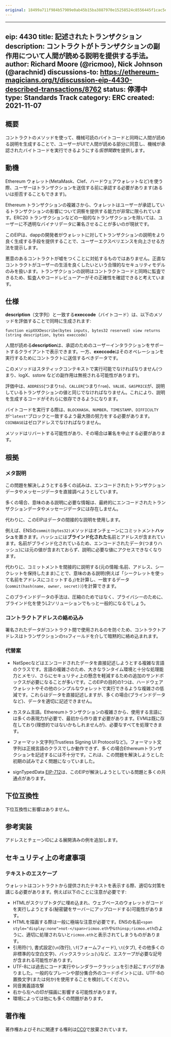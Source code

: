 ```yaml
---
original: 18499a711f984b57909e0ab45b15ba3887970e15258524c8556445f1cac5eacb
---
```


---
eip: 4430
title: 記述されたトランザクション
description: コントラクトがトランザクションの副作用について人間が読める説明を提供する手法。
author: Richard Moore (@ricmoo), Nick Johnson (@arachnid)
discussions-to: https://ethereum-magicians.org/t/discussion-eip-4430-described-transactions/8762
status: 停滞中
type: Standards Track
category: ERC
created: 2021-11-07
---

## 概要

コントラクトのメソッドを使って、機械可読のバイトコードと同時に人間が読める説明を生成することで、ユーザーがUIで人間が読める部分に同意し、機械が承認されたバイトコードを実行できるようにする*仮想関数*を提供します。

## 動機

Ethereum ウォレット(MetaMask、Clef、ハードウェアウォレットなど)を使う際、ユーザーはトランザクションを送信する前に承認する必要があります(あるいは拒否することもできます)。

Ethereum トランザクションの複雑さから、ウォレットはユーザーが承認しているトランザクションの影響について洞察を提供する能力が非常に限られています。ERC20 トランザクションなどの一般的なトランザクションを除いては、ユーザーに不透明なバイナリデータに署名させることが多いのが現状です。

このEIPは、dappの開発者がウォレットに対してトランザクションの説明をより良く生成する手段を提供することで、ユーザーエクスペリエンスを向上させる方法を提示します。

悪意のあるコントラクトが嘘をつくことに対処するものではありません。正直なコントラクトがユーザーの生活を良くしたいという合理的なセキュリティモデルのみを扱います。トランザクションの説明はコントラクトコードと同時に監査できるため、監査人やコードレビューアーがその正確性を確認できると考えています。

## 仕様

**description**（文字列）と一致する**execcode**（バイトコード）は、以下のメソッドを評価することで同時に生成されます:

```solidity
function eipXXXDescribe(bytes inputs, bytes32 reserved) view returns (string description, bytes execcode)
```

人間が読める**description**は、承認のためのユーザーインタラクションをサポートするクライアントで表示できます。一方、**execcode**はそのオペレーションを実行するためにコントラクトに送信するべきデータです。

このメソッドはスタティックコンテキストで実行可能でなければなりません(つまり、logX、sstore などの副作用は無視される可能性があります)。

評価中は、`ADDRESS`(つまり`to`)、`CALLER`(つまり`from`)、`VALUE`、`GASPRICE`が、説明しているトランザクションの値と同じでなければなりません。これにより、説明を生成するコードがそれらに依存できるようになります。

バイトコードを実行する際は、`BLOCKHASH`、`NUMBER`、`TIMESTAMP`、`DIFFICULTY`が`"latest"`ブロックと一致するよう最大限の努力をする必要があります。`COINBASE`はゼロアドレスでなければなりません。

メソッドはリバートする可能性があり、その場合は署名を中止する必要があります。

## 根拠

### メタ説明

この問題を解決しようとする多くの試みは、エンコードされたトランザクションデータやメッセージデータを直接調べようとしています。

多くの場合、意味のある説明に必要な情報は、最終的にエンコードされたトランザクションデータやメッセージデータには存在しません。

代わりに、このEIPはデータの間接的な説明を使用します。

例えば、ENSの`commit(bytes32)`メソッドはオンチェーンにコミットメント**ハッシュ**を置きます。ハッシュには**ブラインド化された**名前とアドレスが含まれています。名前がブラインド化されているため、エンコードされたデータ(つまりハッシュ)には元の値が含まれておらず、説明に必要な値にアクセスできなくなります。

代わりに、コミットメントを間接的に説明する(元の情報:名前、アドレス、シークレットを保持したまま)ことで、意味のある説明(例えば「シークレットを使って名前をアドレスにコミットする」)を計算し、一致するデータ(`commit(hash(name, owner, secret))`)を計算できます。

このブラインドデータの手法は、圧縮のためではなく、プライバシーのために、ブラインド化を使うL2ソリューションでもっと一般的になるでしょう。

### コントラクトアドレスの絡め込み

署名されたデータがコントラクト間で使用されるのを防ぐため、コントラクトアドレスはトランザクションの`to`フィールドを介して暗黙的に絡め込まれます。

### 代替案

- NatSpecなどはエンコードされたデータを直接記述しようとする複雑な言語のクラスです。言語の複雑さのため、大きなランタイム環境と十分な処理能力とメモリ、さらにセキュリティ上の懸念を軽減するための追加のサンドボックスが必要になることが多いです。このEIPの目的の1つは、ハードウェアウォレットやその他のシンプルなウォレットで実行できるような複雑さの低減です。これらはデータを直接記述しますが、多くの場合(ブラインドデータなど)、データを適切に記述できません。

- カスタム言語。Ethereumトランザクションの複雑さから、使用する言語には多くの表現力が必要で、最初から作り直す必要があります。EVMは既に存在しており(理想的ではないかもしれませんが)、必要なすべてを処理できます。

- フォーマット文字列(Trustless Signing UI Protocolなど)。フォーマット文字列は正規言語のクラスでしか動作できず、多くの場合Ethereumトランザクションを記述するには不十分です。これは、この問題を解決しようとした初期の試みでよく問題になっていました。

- signTypedData [EIP-712](./eip-712.md)は、このEIPが解決しようとしている問題と多くの共通点があります。

## 下位互換性

下位互換性に影響はありません。

## 参考実装

アドレスとチェーンIDによる展開済みの例を追加します。

## セキュリティ上の考慮事項

### テキストのエスケープ

ウォレットはコントラクトから提供されたテキストを表示する際、適切な対策を講じる必要があります。例えば以下のことに注意が必要です:

- HTMLがスクリプトタグに埋め込まれ、ウェブベースのウォレットがコードを実行しようとする(秘密鍵をサーバーにアップロードする)可能性があります。
- HTMLを描画する際は一般に極端な注意が必要です。ENSの名前`<span style="display:none">not-</span>ricmoo.eth`や`&thinsp;ricmoo.eth`のように、適切に処理されないと`ricmoo.eth`と表示されてしまうものがあります。
- 引用符(`"`), 書式設定(`\n`(改行), `\f`(フォームフィード), `\t`(タブ), その他多くの非標準的な空白文字)、バックスラッシュ(`\`)など、エスケープが必要な記号が含まれる可能性があります。
- UTF-8には過去にコード実行やレンダラークラッシュを引き起こすバグがありました。一般的なプレーンや部分集合外のコードポイントには、UTF-8の置換文字(または何か)を使用することを検討してください。
- 同音異義語攻撃
- 右から左への印が描画に影響する可能性があります。
- 環境によっては他にも多くの問題があります。

## 著作権

著作権およびそれに関連する権利は[CC0](../LICENSE.md)で放棄されています。